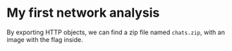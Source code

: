 # My first network analysis

By exporting HTTP objects, we can find a zip file named `chats.zip`, with an image with the flag inside.
